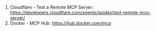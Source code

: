 1. Cloudflare - Test a Remote MCP Server: https://developers.cloudflare.com/agents/guides/test-remote-mcp-server/
2. Docker - MCP Hub: https://hub.docker.com/mcp
